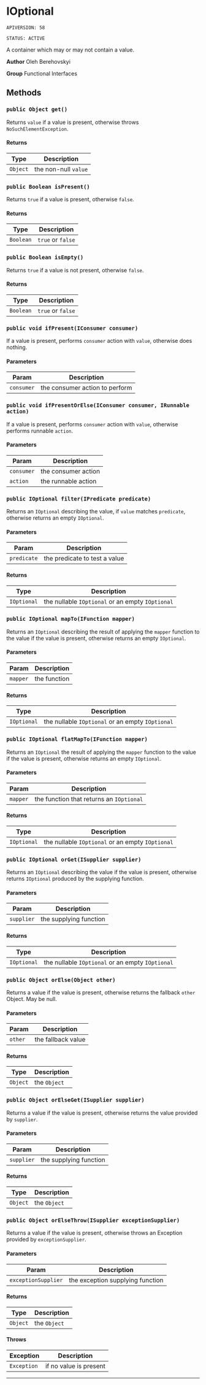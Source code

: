 # IOptional

`APIVERSION: 58`

`STATUS: ACTIVE`

A container which may or may not contain a value.


**Author** Oleh Berehovskyi


**Group** Functional Interfaces

## Methods
### `public Object get()`

Returns `value` if a value is present, otherwise throws `NoSuchElementException`.

#### Returns

|Type|Description|
|---|---|
|`Object`|the non-null `value`|

### `public Boolean isPresent()`

Returns `true` if a value is present, otherwise `false`.

#### Returns

|Type|Description|
|---|---|
|`Boolean`|`true` or `false`|

### `public Boolean isEmpty()`

Returns `true` if a value is not present, otherwise `false`.

#### Returns

|Type|Description|
|---|---|
|`Boolean`|`true` or `false`|

### `public void ifPresent(IConsumer consumer)`

If a value is present, performs `consumer` action with `value`, otherwise does nothing.

#### Parameters

|Param|Description|
|---|---|
|`consumer`|the consumer action to perform|

### `public void ifPresentOrElse(IConsumer consumer, IRunnable action)`

If a value is present, performs `consumer` action with `value`, otherwise performs runnable `action`.

#### Parameters

|Param|Description|
|---|---|
|`consumer`|the consumer action|
|`action`|the runnable action|

### `public IOptional filter(IPredicate predicate)`

Returns an `IOptional` describing the value, if `value` matches `predicate`, otherwise returns an empty `IOptional`.

#### Parameters

|Param|Description|
|---|---|
|`predicate`|the predicate to test a value|

#### Returns

|Type|Description|
|---|---|
|`IOptional`|the nullable `IOptional` or an empty `IOptional`|

### `public IOptional mapTo(IFunction mapper)`

Returns an `IOptional` describing the result of applying the `mapper` function to the value if the value is present, otherwise returns an empty `IOptional`.

#### Parameters

|Param|Description|
|---|---|
|`mapper`|the function|

#### Returns

|Type|Description|
|---|---|
|`IOptional`|the nullable `IOptional` or an empty `IOptional`|

### `public IOptional flatMapTo(IFunction mapper)`

Returns an `IOptional` the result of applying the `mapper` function to the value if the value is present, otherwise returns an empty `IOptional`.

#### Parameters

|Param|Description|
|---|---|
|`mapper`|the function that returns an `IOptional`|

#### Returns

|Type|Description|
|---|---|
|`IOptional`|the nullable `IOptional` or an empty `IOptional`|

### `public IOptional orGet(ISupplier supplier)`

Returns an `IOptional` describing the value if the value is present, otherwise returns `IOptional` produced by the supplying function.

#### Parameters

|Param|Description|
|---|---|
|`supplier`|the supplying function|

#### Returns

|Type|Description|
|---|---|
|`IOptional`|the nullable `IOptional` or an empty `IOptional`|

### `public Object orElse(Object other)`

Returns a value if the value is present, otherwise returns the fallback `other` Object. May be null.

#### Parameters

|Param|Description|
|---|---|
|`other`|the fallback value|

#### Returns

|Type|Description|
|---|---|
|`Object`|the `Object`|

### `public Object orElseGet(ISupplier supplier)`

Returns a value if the value is present, otherwise returns the value provided by `supplier`.

#### Parameters

|Param|Description|
|---|---|
|`supplier`|the supplying function|

#### Returns

|Type|Description|
|---|---|
|`Object`|the `Object`|

### `public Object orElseThrow(ISupplier exceptionSupplier)`

Returns a value if the value is present, otherwise throws an Exception provided by `exceptionSupplier`.

#### Parameters

|Param|Description|
|---|---|
|`exceptionSupplier`|the exception supplying function|

#### Returns

|Type|Description|
|---|---|
|`Object`|the `Object`|

#### Throws

|Exception|Description|
|---|---|
|`Exception`|if no value is present|

---
